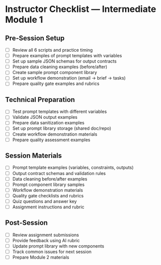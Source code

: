 # Instructor Checklist — Intermediate Module 1

## Pre-Session Setup

- [ ] Review all 6 scripts and practice timing
- [ ] Prepare examples of prompt templates with variables
- [ ] Set up sample JSON schemas for output contracts
- [ ] Prepare data cleaning examples (before/after)
- [ ] Create sample prompt component library
- [ ] Set up workflow demonstration (email → brief → tasks)
- [ ] Prepare quality gate examples and rubrics

## Technical Preparation

- [ ] Test prompt templates with different variables
- [ ] Validate JSON output examples
- [ ] Prepare data sanitization examples
- [ ] Set up prompt library storage (shared doc/repo)
- [ ] Create workflow demonstration materials
- [ ] Prepare quality assessment examples

## Session Materials

- [ ] Prompt template examples (variables, constraints, outputs)
- [ ] Output contract schemas and validation rules
- [ ] Data cleaning before/after examples
- [ ] Prompt component library samples
- [ ] Workflow demonstration materials
- [ ] Quality gate checklists and rubrics
- [ ] Quiz questions and answer key
- [ ] Assignment instructions and rubric

## Post-Session

- [ ] Review assignment submissions
- [ ] Provide feedback using AI rubric
- [ ] Update prompt library with new components
- [ ] Track common issues for next session
- [ ] Prepare Module 2 materials
